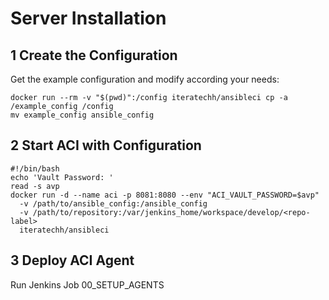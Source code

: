 # Server Installation

## 1 Create the Configuration

Get the example configuration and modify according your needs:

```
docker run --rm -v "$(pwd)":/config iteratechh/ansibleci cp -a /example_config /config
mv example_config ansible_config
```

## 2 Start ACI with Configuration

```
#!/bin/bash
echo 'Vault Password: '
read -s avp
docker run -d --name aci -p 8081:8080 --env "ACI_VAULT_PASSWORD=$avp"
  -v /path/to/ansible_config:/ansible_config
  -v /path/to/repository:/var/jenkins_home/workspace/develop/<repo-label>
  iteratechh/ansibleci

```

## 3 Deploy ACI Agent

Run Jenkins Job 00_SETUP_AGENTS
